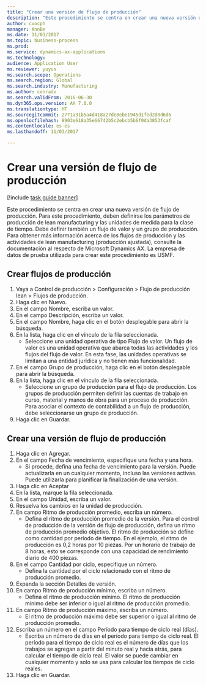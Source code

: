 ```yaml
--- 
title: "Crear una versión de flujo de producción"
description: "Este procedimiento se centra en crear una nueva versión de flujo de producción."
author: cvocph
manager: AnnBe
ms.date: 11/03/2017
ms.topic: business-process
ms.prod: 
ms.service: dynamics-ax-applications
ms.technology: 
audience: Application User
ms.reviewer: yuyus
ms.search.scope: Operations
ms.search.region: Global
ms.search.industry: Manufacturing
ms.author: conradv
ms.search.validFrom: 2016-06-30
ms.dyn365.ops.version: AX 7.0.0
ms.translationtype: HT
ms.sourcegitcommit: 2771a31b5a4d418a27de0ebe1945d1fed2d8d6d6
ms.openlocfilehash: 8903e618a35e66742b5c2ebcb5b6f0da3853fcaf
ms.contentlocale: es-es
ms.lasthandoff: 11/03/2017

---
```

# <a name="create-a-production-flow-version"></a>Crear una versión de flujo de producción

[!include [task guide banner](../../includes/task-guide-banner.md)]

Este procedimiento se centra en crear una nueva versión de flujo de producción. Para este procedimiento, deben definirse los parámetros de producción de lean manufacturing y las unidades de medida para la clase de tiempo. Debe definir también un flujo de valor y un grupo de producción. Para obtener más información acerca de los flujos de producción y las actividades de lean manufacturing (producción ajustada), consulte la documentación al respecto de Microsoft Dynamics AX. La empresa de datos de prueba utilizada para crear este procedimiento es USMF.


## <a name="create-a-production-flow"></a>Crear flujos de producción
1. Vaya a Control de producción > Configuración > Flujo de producción lean > Flujos de producción.
2. Haga clic en Nuevo.
3. En el campo Nombre, escriba un valor.
4. En el campo Descripción, escriba un valor.
5. En el campo Nombre, haga clic en el botón desplegable para abrir la búsqueda.
6. En la lista, haga clic en el vínculo de la fila seleccionada.
    * Seleccione una unidad operativa de tipo Flujo de valor. Un flujo de valor es una unidad operativa que abarca todas las actividades y los flujos del flujo de valor. En esta fase, las unidades operativas se limitan a una entidad jurídica y no tienen más funcionalidad.  
7. En el campo Grupo de producción, haga clic en el botón desplegable para abrir la búsqueda.
8. En la lista, haga clic en el vínculo de la fila seleccionada.
    * Seleccione un grupo de producción para el flujo de producción. Los grupos de producción permiten definir las cuentas de trabajo en curso, material y manos de obra para un proceso de producción. Para asociar el contexto de contabilidad a un flujo de producción, debe seleccionarse un grupo de producción.  
9. Haga clic en Guardar.

## <a name="create-a-production-flow-version"></a>Crear una versión de flujo de producción
1. Haga clic en Agregar.
2. En el campo Fecha de vencimiento, especifique una fecha y una hora.
    * Si procede, defina una fecha de vencimiento para la versión. Puede actualizarla en un cualquier momento, incluso las versiones activas. Puede utilizarla para planificar la finalización de una versión.  
3. Haga clic en Aceptar
4. En la lista, marque la fila seleccionada.
5. En el campo Unidad, escriba un valor.
6. Resuelva los cambios en la unidad de producción.
7. En campo Ritmo de producción promedio, escriba un número.
    * Defina el ritmo de producción promedio de la versión. Para el control de producción de la versión de flujo de producción, defina un ritmo de producción promedio objetivo. El ritmo de producción se define como cantidad por período de tiempo. En el ejemplo, el ritmo de producción es 0,2 horas por 10 piezas. Por un horario de trabajo de 8 horas, esto se corresponde con una capacidad de rendimiento diario de 400 piezas.  
8. En el campo Cantidad por ciclo, especifique un número.
    * Defina la cantidad por el ciclo relacionado con el ritmo de producción promedio.  
9. Expanda la sección Detalles de versión.
10. En campo Ritmo de producción mínimo, escriba un número.
    * Defina el ritmo de producción mínimo. El ritmo de producción mínimo debe ser inferior o igual al ritmo de producción promedio.  
11. En campo Ritmo de producción máximo, escriba un número.
    * El ritmo de producción máximo debe ser superior o igual al ritmo de producción promedio.  
12. Escriba un número en el campo Período para tiempo de ciclo real (días).
    * Escriba un número de días en el período para tiempo de ciclo real. El período para el tiempo de ciclo real es el número de días que los trabajos se agregan a partir del minuto real y hacia atrás, para calcular el tiempo de ciclo real. El valor se puede cambiar en cualquier momento y solo se usa para calcular los tiempos de ciclo reales.  
13. Haga clic en Guardar.


